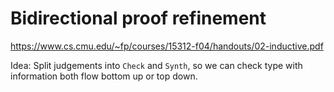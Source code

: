 # Bidirectional proof refinement
https://www.cs.cmu.edu/~fp/courses/15312-f04/handouts/02-inductive.pdf

Idea: Split judgements into `Check` and `Synth`, so we can check type with information both flow bottom up or top down.
